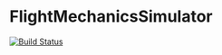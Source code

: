 # FlightMechanicsSimulator

[![Build Status](https://github.com/AlexS12/FlightMechanicsSimulator.jl/workflows/CI/badge.svg)](https://github.com/AlexS12/FlightMechanicsSimulator.jl/actions)
